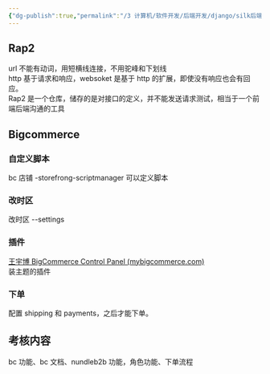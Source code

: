 ```yaml
---
{"dg-publish":true,"permalink":"/3 计算机/软件开发/后端开发/django/silk后端培训Django/20221020培训/","title":"20221020培训"}
---
```



## Rap2
url 不能有动词，用短横线连接，不用驼峰和下划线  
http 基于请求和响应，websoket 是基于 http 的扩展，即使没有响应也会有回应。  
Rap2 是一个仓库，储存的是对接口的定义，并不能发送请求测试，相当于一个前端后端沟通的工具

## Bigcommerce
### 自定义脚本
bc 店铺 -storefrong-scriptmanager 可以定义脚本
### 改时区
改时区 --settings
### 插件
[王宇博 BigCommerce Control Panel (mybigcommerce.com)](https://store-vnzzw8k4y4.mybigcommerce.com/manage/app/30001)  
装主题的插件
### 下单
配置 shipping 和 payments，之后才能下单。

## 考核内容
bc 功能、bc 文档、nundleb2b 功能，角色功能、下单流程